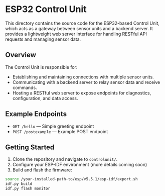 # ESP32 Control Unit

This directory contains the source code for the ESP32-based Control Unit, which acts as a gateway between sensor units and a backend server. It provides a lightweight web server interface for handling RESTful API requests and managing sensor data.

## Overview

The Control Unit is responsible for:

- Establishing and maintaining connections with multiple sensor units.
- Communicating with a backend server to relay sensor data and receive commands.
- Hosting a RESTful web server to expose endpoints for diagnostics, configuration, and data access.

## Example Endpoints

- `GET /hello` — Simple greeting endpoint
- `POST /postexample` — Example POST endpoint

## Getting Started

1. Clone the repository and navigate to `controlunit/`.
2. Configure your ESP-IDF environment (more details coming soon)
3. Build and flash the firmware:

```bash
source /your-installed-path-to/esp/v5.5.1/esp-idf/export.sh
idf.py build
idf.py flash monitor
```
